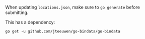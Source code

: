 When updating `locations.json`, make sure to `go generate` before submitting.

This has a dependency:

`go get -u github.com/jteeuwen/go-bindata/go-bindata`
